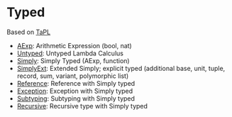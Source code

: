 # Typed

Based on [TaPL](https://www.amazon.co.jp/dp/B00AJXZ5JE/ref=dp-kindle-redirect?_encoding=UTF8&btkr=1)

- [AExp](src/AExp.hs): Arithmetic Expression (bool, nat)
- [Untyped](src/Untyped.hs): Untyped Lambda Calculus
- [Simply](src/Simply.hs): Simply Typed (AExp, function)
- [SimplyExt](src/SimplyExt.hs): Extended Simply; explicit typed (additional base, unit, tuple, record, sum, variant, polymorphic list)
- [Reference](src/Reference.hs): Reference with Simply typed
- [Exception](src/Exception.hs): Exception with Simply typed
- [Subtyping](src/Subtyping.hs): Subtyping with Simply typed
- [Recursive](src/Recursive.hs): Recursive type with Simply typed 

